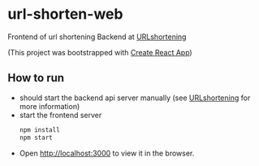 # url-shorten-web
Frontend of url shortening
Backend at [URLshortening](https://github.com/godhand4826/URLshortening)

(This project was bootstrapped with [Create React App](https://github.com/facebook/create-react-app))
## How to run
- should start the backend api server manually (see [URLshortening](https://github.com/godhand4826/URLshortening) for more information)
- start the frontend server
	```bash
	npm install
	npm start
	```
- Open [http://localhost:3000](http://localhost:3000) to view it in the browser.
